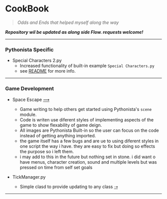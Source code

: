 # CookBook
> *Odds and Ends that helped myself along the way*

***Repository wil be updated as along side  Flow. requests welcome!***
 
---


### Pythonista Specific
* Special Characters 2.py
   - Increased functionality of built-in example `Special Characters.py`
   - see [README](https://github.com/StephenFrey/CookBook/tree/master/Pythonista/Keyboard/Special%20Characters%202) for more info.
   
---

### Game Development
* Space Escape [⟿](https://github.com/StephenFrey/CookBook/blob/master/Pythonista/GameDevelopment/SPACE%20ESCAPE/space_ecape.py)
  - Game writing to help others get started using Pythonista's `scene` module.
  - Code is writen use diferent styles of implementing aspects of the game to show flexability of game deign. 
  - All images are Pythonista Built-in so the user can focus on the code instead of getting anything imported.
  - the game itself has a few bugs and are ue to using diferent styles in one script the way i have. they are easy to fix but doing so effects the purpose so i left them.
  - i may add to this in the future but nothing set in stone. i did want o have menus, character creation, sound and multiple levels but was pressed on time from self set goals

  
 * TickManager.py
    - Simple clasd to provide updating to any class
    [⇢](https://github.com/StephenFrey/CookBook/blob/master/Pythonista/GameDevelopment/TickManager.py)

 
  ---
